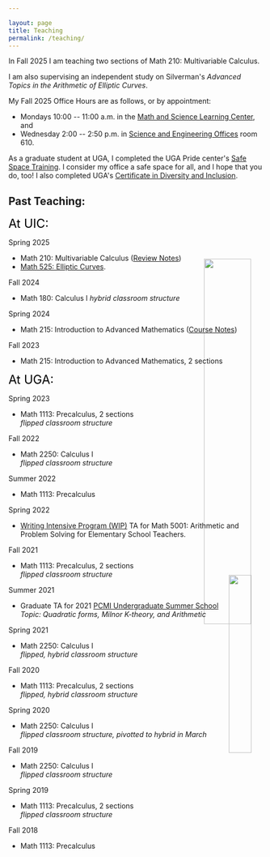 ```yaml
---

layout: page
title: Teaching
permalink: /teaching/
---
```


In Fall 2025 I am teaching two sections of Math 210: Multivariable Calculus.  

I am also supervising an independent study on Silverman's *Advanced Topics in the Arithmetic of Elliptic Curves*.

My Fall 2025 Office Hours are as follows, or by appointment:

*  Mondays 10:00 -- 11:00 a.m. in the [Math and Science Learning Center](https://mslc.uic.edu/), and
*  Wednesday 2:00 -- 2:50 p.m. in [Science and Engineering Offices](https://maps.app.goo.gl/EBLQY8RyE1NujWKf7) room 610.


As a graduate student at UGA, I completed the UGA Pride center's [Safe Space Training](https://lgbtcenter.uga.edu/content_page/safe-space). I consider my office a safe space for all, and I hope that you do, too! I also completed UGA's [Certificate in Diversity and Inclusion](http://diversity.uga.edu/index.php/programs/article/cdi).      


## Past Teaching:  

<font size= "5"> <span style="color: black"> At UIC: </span> </font>

Spring 2025  

* Math 210: Multivariable Calculus  ([Review Notes](https://drive.google.com/open?id=1HjOwl3FgefYl1q5MUiHU3fAJVW-L_2rX&usp=drive_fs))    
* [Math 525: Elliptic Curves](http://fsaia.github.io/site/math_525/).  

Fall 2024

* Math 180: Calculus I
	*hybrid classroom structure*

<img src='SCB.png' style="float:right; width:43%; margin: -100px;"/>


Spring 2024

* Math 215: Introduction to Advanced Mathematics ([Course Notes](https://drive.google.com/file/d/1Su9hBU4VhHFGHW0zZVW_gRh48vga_NQ-/view?usp=sharing))  

Fall 2023  

* Math 215: Introduction to Advanced Mathematics, 2 sections  

<font size= "5"> <span style="color: black"> At UGA: </span> </font>

Spring 2023 

* Math 1113: Precalculus, 2 sections  
	*flipped classroom structure*  

Fall 2022

* Math 2250: Calculus I   
	*flipped classroom structure*  

Summer 2022

* Math 1113: Precalculus    

Spring 2022

* [Writing Intensive Program (WIP)](https://write.uga.edu/programs/wip/) TA for Math 5001: Arithmetic and Problem Solving for Elementary School Teachers.  

Fall 2021 

* Math 1113: Precalculus, 2 sections  
	*flipped classroom structure*  

Summer 2021

* Graduate TA for 2021 [PCMI Undergraduate Summer School](https://www.ias.edu/pcmi)    
	*Topic: Quadratic forms, Milnor K-theory, and Arithmetic*  

<img src='saddle.png' style="float:right; width:30%; margin: -100px;"/>

Spring 2021

* Math 2250: Calculus I   
	*flipped, hybrid classroom structure*  

Fall 2020

* Math 1113: Precalculus, 2 sections  
	*flipped, hybrid classroom structure*

Spring 2020 

* Math 2250: Calculus I  
	*flipped classroom structure, pivotted to hybrid in March*  

Fall 2019

* Math 2250: Calculus I  
	*flipped classroom structure*  

Spring 2019  

* Math 1113: Precalculus, 2 sections  
	*flipped classroom structure*

Fall 2018 

* Math 1113: Precalculus
